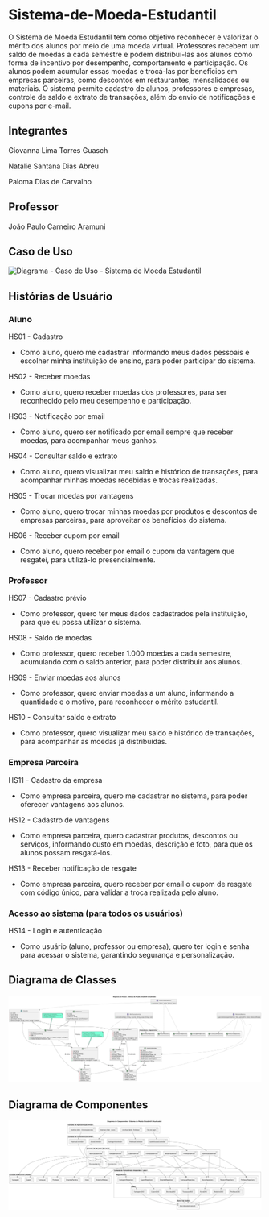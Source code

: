 # Sistema-de-Moeda-Estudantil
O Sistema de Moeda Estudantil tem como objetivo reconhecer e valorizar o mérito dos alunos por meio de uma moeda virtual. Professores recebem um saldo de moedas a cada semestre e podem distribuí-las aos alunos como forma de incentivo por desempenho, comportamento e participação.
Os alunos podem acumular essas moedas e trocá-las por benefícios em empresas parceiras, como descontos em restaurantes, mensalidades ou materiais. O sistema permite cadastro de alunos, professores e empresas, controle de saldo e extrato de transações, além do envio de notificações e cupons por e-mail.

## Integrantes
Giovanna Lima Torres Guasch

Natalie Santana Dias Abreu

Paloma Dias de Carvalho

## Professor
João Paulo Carneiro Aramuni

## Caso de Uso

<img width="946" height="687" alt="Diagrama - Caso de Uso - Sistema de Moeda Estudantil" src="https://github.com/user-attachments/assets/da233e11-df65-4937-bb0d-baeb830aab52" />

## Histórias de Usuário
### Aluno
HS01 - Cadastro
   - Como aluno, quero me cadastrar informando meus dados pessoais e escolher minha instituição de ensino, para poder participar do sistema.

HS02 - Receber moedas
  - Como aluno, quero receber moedas dos professores, para ser reconhecido pelo meu desempenho e participação.

HS03 - Notificação por email
  - Como aluno, quero ser notificado por email sempre que receber moedas, para acompanhar meus ganhos.

HS04 - Consultar saldo e extrato
  - Como aluno, quero visualizar meu saldo e histórico de transações, para acompanhar minhas moedas recebidas e trocas realizadas.

HS05 - Trocar moedas por vantagens
 - Como aluno, quero trocar minhas moedas por produtos e descontos de empresas parceiras, para aproveitar os benefícios do sistema.

HS06 - Receber cupom por email
  - Como aluno, quero receber por email o cupom da vantagem que resgatei, para utilizá-lo presencialmente.

### Professor
HS07 - Cadastro prévio
  - Como professor, quero ter meus dados cadastrados pela instituição, para que eu possa utilizar o sistema.

HS08 - Saldo de moedas
  - Como professor, quero receber 1.000 moedas a cada semestre, acumulando com o saldo anterior, para poder distribuir aos alunos.

HS09 - Enviar moedas aos alunos
  - Como professor, quero enviar moedas a um aluno, informando a quantidade e o motivo, para reconhecer o mérito estudantil.

HS10 - Consultar saldo e extrato
  - Como professor, quero visualizar meu saldo e histórico de transações, para acompanhar as moedas já distribuídas.

### Empresa Parceira

HS11 - Cadastro da empresa
  - Como empresa parceira, quero me cadastrar no sistema, para poder oferecer vantagens aos alunos.

HS12 - Cadastro de vantagens
  - Como empresa parceira, quero cadastrar produtos, descontos ou serviços, informando custo em moedas, descrição e foto, para que os alunos possam resgatá-los.

HS13 - Receber notificação de resgate
  - Como empresa parceira, quero receber por email o cupom de resgate com código único, para validar a troca realizada pelo aluno.

### Acesso ao sistema (para todos os usuários)
HS14 - Login e autenticação
  - Como usuário (aluno, professor ou empresa), quero ter login e senha para acessar o sistema, garantindo segurança e personalização.

## Diagrama de Classes

<img alt="Diagrama - Classes - Sistema de Moeda Estudantil" src="https://github.com/GioGuasch/Sistema-de-Moeda-Estudantil/blob/main/01.Documentacao/Diagrama_de_Classes.png" />

## Diagrama de Componentes

<img alt="Diagrama - Componentes - Sistema de Moeda Estudantil" src="https://github.com/GioGuasch/Sistema-de-Moeda-Estudantil/blob/main/01.Documentacao/Diagrama_de_Componentes.png" />


